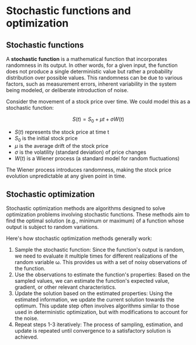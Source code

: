 # Stochastic functions and optimization

## Stochastic functions

A **stochastic function** is a mathematical function that incorporates randomness in its output. In other words, for a given input, the function does not produce a single deterministic value but rather a probability distribution over possible values. This randomness can be due to various factors, such as measurement errors, inherent variability in the system being modeled, or deliberate introduction of noise.

Consider the movement of a stock price over time. We could model this as a stochastic function:

$$S(t) = S_0 + \mu t + \sigma W(t)$$

- $S(t)$ represents the stock price at time t
- $S_0$​ is the initial stock price
- $\mu$ is the average drift of the stock price
- $\sigma$ is the volatility (standard deviation) of price changes
- $W(t)$ is a Wiener process (a standard model for random fluctuations)

The Wiener process introduces randomness, making the stock price evolution unpredictable at any given point in time.

## Stochastic optimization

Stochastic optimization methods are algorithms designed to solve optimization problems involving stochastic functions. These methods aim to find the optimal solution (e.g., minimum or maximum) of a function whose output is subject to random variations. 

Here's how stochastic optimization methods generally work: 

1. Sample the stochastic function: Since the function's output is random, we need to evaluate it multiple times for different realizations of the random variable ω. This provides us with a set of noisy observations of the function. 
2. Use the observations to estimate the function's properties: Based on the sampled values, we can estimate the function's expected value, gradient, or other relevant characteristics. 
3. Update the solution based on the estimated properties: Using the estimated information, we update the current solution towards the optimum. This update step often involves algorithms similar to those used in deterministic optimization, but with modifications to account for the noise. 
4. Repeat steps 1-3 iteratively: The process of sampling, estimation, and update is repeated until convergence to a satisfactory solution is achieved.